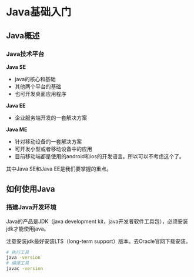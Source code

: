 # Java基础入门

## Java概述

### Java技术平台

**Java SE**

* java的核心和基础
* 其他两个平台的基础
* 也可开发桌面应用程序

**Java EE**

* 企业服务端开发的一套解决方案

**Java ME**

* 针对移动设备的一套解决方案
* 可开发小型或者移动设备中的应用
* 目前移动端都是使用的android和ios的开发语言。所以可以不考虑这个了。

其中Java SE和Java EE是我们要掌握的重点。



## 如何使用Java

### 搭建Java开发环境

Java的产品是JDK（java development kit，java开发者软件工具包），必须安装jdk才能使用java。

注意安装jdk最好安装LTS（long-term support）版本。去Oracle官网下载安装。

```bash
# 执行工具
java -version
# 编译工具
javac -version
```

